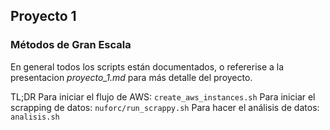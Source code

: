 ## Proyecto 1 ##
### Métodos de Gran Escala ###

En general todos los scripts están documentados, o refererise a la presentacion *proyecto_1.md* para más detalle del proyecto.

TL;DR
Para iniciar el flujo de AWS: `create_aws_instances.sh`
Para iniciar el scrapping de datos: `nuforc/run_scrappy.sh`
Para hacer el análisis de datos: `analisis.sh`
